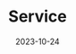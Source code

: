 ---
title: 'Service'
date: 2023-10-24
type: section

# Service entries
services:
  - title: 'ICSE 2025 - Co-Reviewer - 2nd Cycle'
    organization: 'International Conference on Software Engineering (ICSE)'
    date: '2024-09-20'
    summary: |
        I had the opportunity to serve as a co-reviewer for the International Conference on Software Engineering (ICSE) - 2025. This is the second cycle of the review process.
---